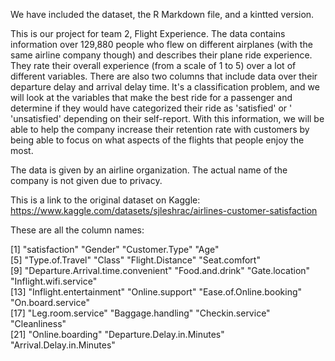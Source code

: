 We have included the dataset, the R Markdown file, and a kintted version. 

This is our project for team 2, Flight Experience. The data contains information over 129,880 people who flew on different airplanes (with the same airline company though) and describes their plane ride experience. They rate their overall experience (from a scale of 1 to 5) over a lot of different variables. There are also two columns that include data over their departure delay and arrival delay time. It's a classification problem, and we will look at the variables that make the best ride for a passenger and determine if they would have categorized their ride as 'satisfied' or ' 'unsatisfied' depending on their self-report. With this information, we will be able to help the company increase their retention rate with customers by being able to focus on what aspects of the flights that people enjoy the most. 

The data is given by an airline organization. The actual name of the company is not given due to privacy. 

This is a link to the original dataset on Kaggle: https://www.kaggle.com/datasets/sjleshrac/airlines-customer-satisfaction

These are all the column names: 

 [1] "satisfaction"                      "Gender"                            "Customer.Type"                     "Age"                              
 [5] "Type.of.Travel"                    "Class"                             "Flight.Distance"                   "Seat.comfort"                     
 [9] "Departure.Arrival.time.convenient" "Food.and.drink"                    "Gate.location"                     "Inflight.wifi.service"            
[13] "Inflight.entertainment"            "Online.support"                    "Ease.of.Online.booking"            "On.board.service"                 
[17] "Leg.room.service"                  "Baggage.handling"                  "Checkin.service"                   "Cleanliness"                      
[21] "Online.boarding"                   "Departure.Delay.in.Minutes"        "Arrival.Delay.in.Minutes"  

